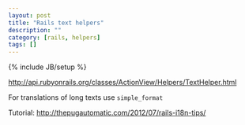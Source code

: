 ```yaml
---
layout: post
title: "Rails text helpers"
description: ""
category: [rails, helpers]
tags: []
---
```

{% include JB/setup %}

<http://api.rubyonrails.org/classes/ActionView/Helpers/TextHelper.html>

For translations of long texts use ```simple_format```

Tutorial: <http://thepugautomatic.com/2012/07/rails-i18n-tips/>
